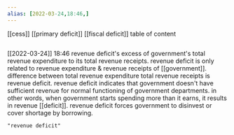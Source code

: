 ```yaml
---
alias: [2022-03-24,18:46,]
---
```

[[cess]] [[primary deficit]] [[fiscal deficit]]
table of content
```toc
```

[[2022-03-24]] 18:46
revenue deficit's excess of government's total revenue expenditure to its total revenue receipts.
revenue deficit is only related to revenue expenditure & revenue receipts of [[government]].
difference between total revenue expenditure total revenue receipts is revenue deficit.
revenue deficit indicates that government doesn't have sufficient revenue for normal functioning of government departments.
in other words, when government starts spending more than it earns, it results in revenue [[deficit]].
revenue deficit forces government to disinvest or cover shortage by borrowing.
```query
"revenue deficit"
```